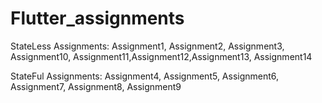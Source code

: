 # Flutter_assignments


StateLess Assignments: Assignment1, Assignment2, Assignment3, Assignment10, Assignment11,Assignment12,Assignment13, Assignment14


StateFul Assignments: Assignment4, Assignment5, Assignment6, Assignment7, Assignment8, Assignment9
